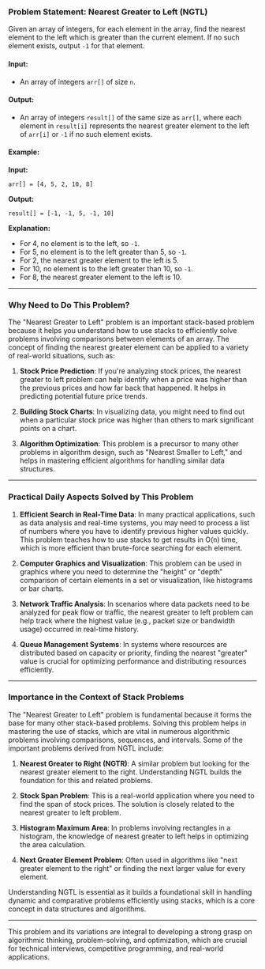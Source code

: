 ### Problem Statement: Nearest Greater to Left (NGTL)

Given an array of integers, for each element in the array, find the nearest element to the left which is greater than the current element. If no such element exists, output `-1` for that element.

#### Input:
- An array of integers `arr[]` of size `n`.

#### Output:
- An array of integers `result[]` of the same size as `arr[]`, where each element in `result[i]` represents the nearest greater element to the left of `arr[i]` or `-1` if no such element exists.

#### Example:

**Input:**
```plaintext
arr[] = [4, 5, 2, 10, 8]
```

**Output:**
```plaintext
result[] = [-1, -1, 5, -1, 10]
```

**Explanation:**
- For 4, no element is to the left, so `-1`.
- For 5, no element is to the left greater than 5, so `-1`.
- For 2, the nearest greater element to the left is 5.
- For 10, no element is to the left greater than 10, so `-1`.
- For 8, the nearest greater element to the left is 10.

---

### Why Need to Do This Problem?

The "Nearest Greater to Left" problem is an important stack-based problem because it helps you understand how to use stacks to efficiently solve problems involving comparisons between elements of an array. The concept of finding the nearest greater element can be applied to a variety of real-world situations, such as:

1. **Stock Price Prediction**: If you're analyzing stock prices, the nearest greater to left problem can help identify when a price was higher than the previous prices and how far back that happened. It helps in predicting potential future price trends.

2. **Building Stock Charts**: In visualizing data, you might need to find out when a particular stock price was higher than others to mark significant points on a chart.

3. **Algorithm Optimization**: This problem is a precursor to many other problems in algorithm design, such as "Nearest Smaller to Left," and helps in mastering efficient algorithms for handling similar data structures.

---

### Practical Daily Aspects Solved by This Problem

1. **Efficient Search in Real-Time Data**: In many practical applications, such as data analysis and real-time systems, you may need to process a list of numbers where you have to identify previous higher values quickly. This problem teaches how to use stacks to get results in O(n) time, which is more efficient than brute-force searching for each element.

2. **Computer Graphics and Visualization**: This problem can be used in graphics where you need to determine the "height" or "depth" comparison of certain elements in a set or visualization, like histograms or bar charts.

3. **Network Traffic Analysis**: In scenarios where data packets need to be analyzed for peak flow or traffic, the nearest greater to left problem can help track where the highest value (e.g., packet size or bandwidth usage) occurred in real-time history.

4. **Queue Management Systems**: In systems where resources are distributed based on capacity or priority, finding the nearest "greater" value is crucial for optimizing performance and distributing resources efficiently.

---

### Importance in the Context of Stack Problems

The "Nearest Greater to Left" problem is fundamental because it forms the base for many other stack-based problems. Solving this problem helps in mastering the use of stacks, which are vital in numerous algorithmic problems involving comparisons, sequences, and intervals. Some of the important problems derived from NGTL include:

1. **Nearest Greater to Right (NGTR)**: A similar problem but looking for the nearest greater element to the right. Understanding NGTL builds the foundation for this and related problems.

2. **Stock Span Problem**: This is a real-world application where you need to find the span of stock prices. The solution is closely related to the nearest greater to left problem.

3. **Histogram Maximum Area**: In problems involving rectangles in a histogram, the knowledge of nearest greater to left helps in optimizing the area calculation.

4. **Next Greater Element Problem**: Often used in algorithms like "next greater element to the right" or finding the next larger value for every element.

Understanding NGTL is essential as it builds a foundational skill in handling dynamic and comparative problems efficiently using stacks, which is a core concept in data structures and algorithms.

---

This problem and its variations are integral to developing a strong grasp on algorithmic thinking, problem-solving, and optimization, which are crucial for technical interviews, competitive programming, and real-world applications.
